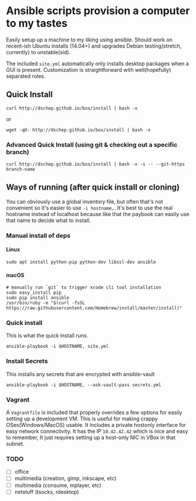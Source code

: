 # Ansible scripts provision a computer to my tastes

Easily setup up a machine to my liking using ansible. Should work on
recent-ish Ubuntu installs (14.04+) and upgrades Debian testing(stretch,
currently) to unstable(sid).

The included `site.yml` automatically only installs desktop packages when a GUI
is present. Customization is straightforward with well(hopefully) separated
roles.


## Quick Install

```
curl http://dschep.github.io/box/install | bash -x
```
or
```
wget -qO- http://dschep.github.io/box/install | bash -x
```

### Advanced Quick Install (using git & checking out a specific branch)
```
curl http://dschep.github.io/box/install | bash -x -s -- --git-https branch-name
```

## Ways of running (after quick install or cloning)
You can obviously use a global inventory file, but often that's not
convenient so it's easier to use `-i hostname,`. It's best to use the real
hostname instead of localhost because like that the paybook can easily use
that name to decide what to install.

### Manual install of deps
#### Linux
```
sudo apt install python-pip python-dev libssl-dev ansible
```
#### macOS
```
# manually run `git` to trigger xcode cli tool installation
sudo easy_install pip
sudo pip install ansible
/usr/bin/ruby -e "$(curl -fsSL https://raw.githubusercontent.com/Homebrew/install/master/install)"
```

### Quick install
This is what the quick install runs.
```
ansible-playbook -i $HOSTNAME, site.yml
```

### Install Secrets
This installs any secrets that are encrypted with ansible-vault
```
ansible-playbook -i $HOSTNAME, --ask-vault-pass secrets.yml
```

### Vagrant
A `Vagrantfile` is included that properly overrides a few options for easily setting up a development VM. This is useful for making crappy OSes(Windows/MacOS) usable. It includes a private hostonly interface for easy network connectivity. It has the IP `10.42.42.42` which is nice and easy to remember, It just requires setting up a host-only NIC in VBox in that subnet.

### TODO
 - [ ] office
 - [ ] multimedia (creation, gimp, inkscape, etc)
 - [ ] multimedia (consume, mplayer, etc)
 - [ ] netstuff (tsocks, rdesktop)
